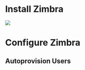 # Install Zimbra

![](https://github.com/JonmarCorpuz/SecondBrain/blob/main/Assets/Whitespace.png)

# Configure Zimbra

## Autoprovision Users 


